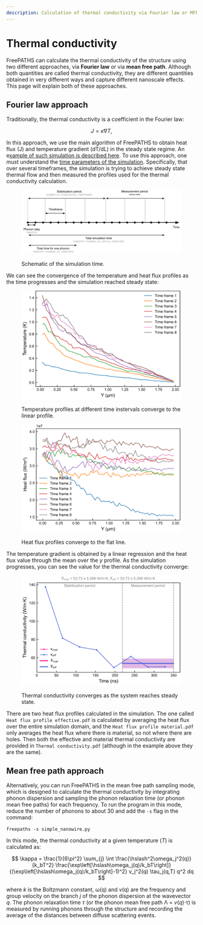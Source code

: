 ```yaml
---
description: Calculation of thermal conductivity via Fourier law or MFP
---
```


# Thermal conductivity

FreePATHS can calculate the thermal conductivity of the structure using two different approaches, via **Fourier law** or via **mean free path**. Although both quantities are called thermal conductivity, they are different quantities obtained in very different ways and capture different nanoscale effects. This page will explain both of these approaches.

## Fourier law approach

Traditionally, the thermal conductivity is a coefficient in the Fourier law:

$$
J = \kappa \nabla T,
$$

In this approach, we use the main algorithm of FreePATHS to obtain heat flux (J) and temperature gradient (dT/dL) in the steady state regime. An e[xample of such simulation is described here](../basic-tutorials/nanowire.md). To use this approach, one must understand the [time parameters of the simulation](../getting-started/config-file-creation-guide.md#simulation-time-parameters). Specifically, that over several timeframes, the simulation is trying to achieve steady state thermal flow and then measured the profiles used for the thermal conductivity calculation.

<figure><img src="../.gitbook/assets/image (14).png" alt=""><figcaption><p>Schematic of the simulation time.</p></figcaption></figure>

We can see the convergence of the temperature and heat flux profiles as the time progresses and the simulation reached steady state:

<div>

<figure><img src="../.gitbook/assets/image (16).png" alt=""><figcaption><p>Temperature profiles at different time instervals converge to the linear profile.</p></figcaption></figure>

 

<figure><img src="../.gitbook/assets/image (17).png" alt=""><figcaption><p>Heat flux profiles converge to the flat line.</p></figcaption></figure>

</div>

The temperature gradient is obtained by a linear regression and the heat flux value through the mean over the _y_ profile. As the simulation progresses, you can see the value for the thermal conductivity converge:

<figure><img src="../.gitbook/assets/image (15).png" alt="" width="563"><figcaption><p>Thermal conductivity converges as the system reaches steady state.</p></figcaption></figure>

There are two heat flux profiles calculated in the simulation. The one called `Heat flux profile effective.pdf` is calculated by averaging the heat flux over the entire simulation domain, and the `Heat flux profile material.pdf` only averages the heat flux where there is material, so not where there are holes. Then both the effective and material thermal conductivity are provided in `Thermal conductivity.pdf` (although in the example above they are the same).

## Mean free path approach

Alternatively, you can run FreePATHS in the mean free path sampling mode, which is designed to calculate the thermal conductivity by integrating phonon dispersion and sampling the phonon relaxation time (or phonon mean free paths) for each frequency. To run the program in this mode, reduce the number of phonons to about 30 and add the `-s` flag in the command:

```
freepaths -s simple_nanowire.py
```

In this mode, the thermal conductivity at a given temperature (_T_) is calculated as:

$$
\kappa = \frac{1}{6\pi^2} \sum_{j} \int \frac{\hslash^2\omega_j^2(q)}{k_bT^2} \frac{\exp\left[\hslash\omega_j(q)/k_bT\right]}{(\exp\left[\hslash\omega_j(q)/k_bT\right]-1)^2} v_j^2(q) \tau_j(q,T) q^2 dq
$$

where _k_ is the Boltzmann constant, ω(q) and _v_(q) are the frequency and group velocity on the branch _j_ of the phonon dispersion at the wavevector _q._ The phonon relaxation time _τ_ (or the phonon mean free path Λ = _v_(_q_)·τ) is measured by running phonons through the structure and recording the average of the distances between diffuse scattering events.
